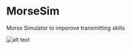 # MorseSim

Morse Simulator to imporove transmitting skills

![alt text](https://github.com/GiorgioRR/Morse-Simulator/blob/master/Screenshot_1.bmp)
